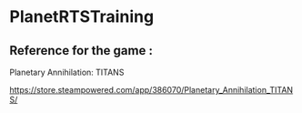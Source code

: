# PlanetRTSTraining

## Reference for the game : 

Planetary Annihilation: TITANS

https://store.steampowered.com/app/386070/Planetary_Annihilation_TITANS/
